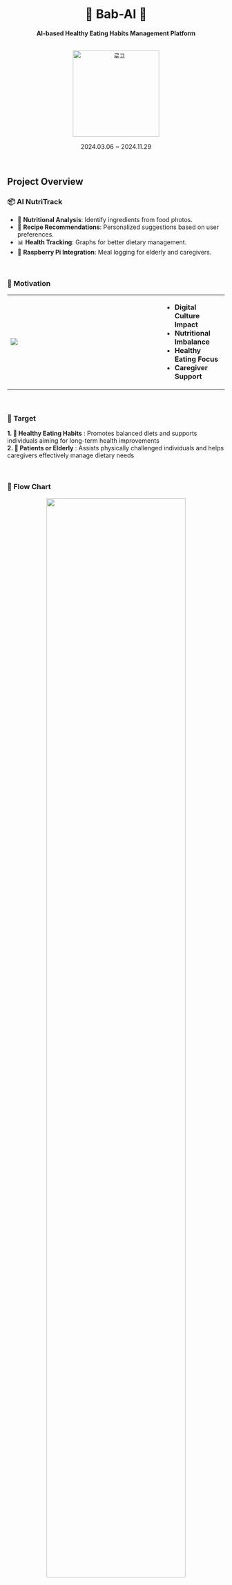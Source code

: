 <div align="center">
  
  # 🍙 Bab-Al 🍙 
  **AI-based Healthy Eating Habits Management Platform**  
  
  <br>
  <img src="https://github.com/user-attachments/assets/ed8c04ef-7b31-4ec4-b3ba-c794927d6fe5" alt="로고" width="200">   

  2024.03.06 ~ 2024.11.29
</div>

<br>

## Project Overview
### 📦 AI NutriTrack
- 🥗 **Nutritional Analysis**: Identify ingredients from food photos.
- 🍳 **Recipe Recommendations**: Personalized suggestions based on user preferences.
- 📊 **Health Tracking**: Graphs for better dietary management.
- 🤝 **Raspberry Pi Integration**: Meal logging for elderly and caregivers.
<br>

### 🤒 Motivation
<table>
  <tr>
    <td width="70%"><img src="https://github.com/user-attachments/assets/f907903b-d5e3-4578-92ff-7edc0457832f"></td>
    <td width="30%">
      <ul>
        <li><b>Digital Culture Impact</b></li>
        <li><b>Nutritional Imbalance</b></li>
        <li><b>Healthy Eating Focus</b></li>
        <li><b>Caregiver Support</b></li>
      </ul>
    </td>
  </tr>
</table>

<br>

### 🎯 Target
**1. 🍎 Healthy Eating Habits** : Promotes balanced diets and supports individuals aiming for long-term health improvements  
**2. 🧓 Patients or Elderly** : Assists physically challenged individuals and helps caregivers effectively manage dietary needs

<br>

### 🌌 Flow Chart
<div align="center">
  <img src="https://github.com/user-attachments/assets/8dc4bfbb-e954-4f69-aa61-66541d962fb5" width="80%">
</div>

<br>

## Techniques
### 🔧 Tools

| **Category**    | **Technologies**                                                                                             |
|------------------|-------------------------------------------------------------------------------------------------------------|
| **AI**          | ![Flask](https://img.shields.io/badge/-Flask-000000?style=flat-square&logo=flask) ![Python](https://img.shields.io/badge/-Python-3776AB?style=flat-square&logo=python&logoColor=white) ![TensorFlow](https://img.shields.io/badge/-TensorFlow-FF6F00?style=flat-square&logo=tensorflow&logoColor=white) ![PyTorch](https://img.shields.io/badge/-PyTorch-EE4C2C?style=flat-square&logo=pytorch&logoColor=white) |
| **Frontend**     | ![Swift](https://img.shields.io/badge/-Swift-FA7343?style=flat-square&logo=swift&logoColor=white) ![Xcode](https://img.shields.io/badge/-Xcode-1575F9?style=flat-square&logo=xcode&logoColor=white) |
| **Backend**      | ![Spring Boot](https://img.shields.io/badge/-Spring%20Boot-6DB33F?style=flat-square&logo=spring-boot&logoColor=white) ![Java](https://img.shields.io/badge/-Java-007396?style=flat-square&logo=java&logoColor=white) ![AWS](https://img.shields.io/badge/-AWS-FF9900?style=flat-square&logo=amazon-aws&logoColor=white) ![MySQL](https://img.shields.io/badge/-MySQL-4479A1?style=flat-square&logo=mysql&logoColor=white) |
| **Embedded System** | ![Raspberry Pi](https://img.shields.io/badge/-Raspberry%20Pi-A22846?style=flat-square&logo=raspberry-pi&logoColor=white) ![C](https://img.shields.io/badge/-C-A8B9CC?style=flat-square&logo=c&logoColor=white) ![Linux](https://img.shields.io/badge/-Linux-FCC624?style=flat-square&logo=linux&logoColor=black) |
| **Others**        | ![GitHub](https://img.shields.io/badge/-GitHub-181717?style=flat-square&logo=github&logoColor=white) ![VS Code](https://img.shields.io/badge/-VS%20Code-007ACC?style=flat-square&logo=visual-studio-code&logoColor=white) ![IntelliJ IDEA](https://img.shields.io/badge/-IntelliJ%20IDEA-000000?style=flat-square&logo=intellij-idea&logoColor=white) ![Colab](https://img.shields.io/badge/-Colab-F9AB00?style=flat-square&logo=google-colab&logoColor=white) ![ngrok](https://img.shields.io/badge/-ngrok-1F1E1F?style=flat-square&logo=ngrok&logoColor=white) |

<br>

### 🛠️ Architecture
<div align="center">
  <img src="https://github.com/user-attachments/assets/ed0908ef-8279-45b1-bd40-10c7820664a1">
</div>

<br>

### 🧶 Algorithm
#### 1. Raspberry Pi Kernel Module for Camera
<table>
  <tr>
    <td>
      <p align="center">
        <img src="https://github.com/user-attachments/assets/3f8d51cd-f4b3-4041-8442-aa5d9424afeb" width="80%">
      </p>
    </td>
  </tr>
  <tr>
    <td>
      <ul>
        <li>When the user presses a button, the connected <strong>Raspberry Pi</strong> takes a picture using the <strong>camera module</strong>.</li>
        <li>The captured image is automatically sent to our <strong>AI server</strong> for processing.</li>
        <li>The detected food name and nutritional information are then sent to our <strong>backend server</strong> via a POST request.</li>
        <li>Consequently, the user's family or caregivers can view the meal records through our <strong>iOS app</strong>.</li>
      </ul>
    </td>
  </tr>
</table>

#### 2. Food Object Detection & Nutrient Estimation
<table>
  <tr>
    <td>
      <p align="center">
        <img src="https://github.com/user-attachments/assets/01842f63-0a77-46db-bf57-fb42e1c8a274" width="80%">
      </p>
    </td>
  </tr>
  <tr>
    <td>
      <ul>
        <li>The received image file is resized to <strong>640x640px</strong>, and the filename is modified to include the current time.</li>
        <li>The image is saved on <strong>Google Drive</strong> in a specified folder.</li>
        <li>Food object detection is performed using a trained model, and the results are stored in a `.txt` file.</li>
        <li>The system reads the result and extracts the class codes of the detected food items.</li>
        <li>The same image is then used for quantity estimation using a different model, which estimates the number of food items based on bounding boxes and reference objects.</li>
        <li>The quantity and nutritional content of the detected food are calculated and sent as a <strong>JSON response</strong> to the client.</li>
      </ul>
    </td>
  </tr>
</table>

#### 3. Recipe Recommendation
<table>
  <tr>
    <td>
      <p align="center">
        <img src="https://github.com/user-attachments/assets/ccab78fe-5586-4add-bdba-ab953f8e12a2" width="80%">
      </p>
    </td>
  </tr>
  <tr>
    <td>
      <ul>
        <li>The recommendation system provides two recipes based on the user's information, such as age, gender, and dietary preferences.</li>
        <li>First, food data is filtered based on a 7:3 ratio between ingredients and tags.</li>
        <li>Nutritional components like carbohydrates, proteins, and fats are converted into vectors, and cosine similarity with the user's vector is used to generate the first recommendation.</li>
        <li>The second recommendation is based on the first recommendation and other users' consumption patterns, using a <strong>NGCF-based model</strong> in the RecBole framework to predict similar items.</li>
      </ul>
    </td>
  </tr>
</table>

<br>

## Application
### 🎞️ [Video](https://youtu.be/neTSmxHLIRQ?si=FmVLHrGp9E3OCn7v) 🎞️
|Landing|SignUp 1|SignUp 2|SignUp 3|
|:------:|:-----:|:-----:|:-----:|
|<img src="https://github.com/user-attachments/assets/48682f1f-c726-43a1-80a4-727748d60577" width="250">|<img src="https://github.com/user-attachments/assets/16e3303d-2cec-4c1b-b794-656f8a1b5578" width="250">|<img src="https://github.com/user-attachments/assets/9e0e6784-cf2b-4586-b8ae-77d3c4ba0f41" width="250">|<img src="https://github.com/user-attachments/assets/5ac7363e-1f6a-41f8-8b55-11502fdf412b" width="250">|

|SignUp 4|Login|Dashboard|Meal Recording|
|:------:|:-----:|:-----:|:-----:|
|<img src="https://github.com/user-attachments/assets/fbc3cb3a-bd28-4e00-b210-9f167f3fa502" width="250">|<img src="https://github.com/user-attachments/assets/c37075bf-f5a2-482d-bfb0-c32980c8ee49" width="250">|<img src="https://github.com/user-attachments/assets/11b3ced2-d614-4b18-b8d1-ceb230b523e7" width="250">|<img src="https://github.com/user-attachments/assets/7860efae-bb5c-4b88-ac0e-aa53bb0c6f20" width="250">|

|Statistics|Search Ingredients|Recipe Recommendation|Profile|
|:------:|:-----:|:-----:|:-----:|
|<img src="https://github.com/user-attachments/assets/ad8688a9-b591-412d-98df-6fea7150e100" width="250">|<img src="https://github.com/user-attachments/assets/52e7f130-a478-485d-b769-051a5f5796d4" width="250">|<img src="https://github.com/user-attachments/assets/21533f2b-8441-4ea3-9970-44581552d9d6" width="250">|<img src="https://github.com/user-attachments/assets/a07f3039-0a0b-4a19-8248-c28d189e1594" width="250">

<br>

## Members
<div>
  <table align="center">
      <tr>
         <td align="center">
          <a href="https://github.com/alsrudursla">                 
              <img src="https://avatars.githubusercontent.com/alsrudursla" width="150" />            
          </a>
          </td>
          <td align="center">
              <a href="https://github.com/great-whiteshark">                 
                  <img src="https://avatars.githubusercontent.com/great-whiteshark" width="150" />            
              </a>
          </td>
          <td align="center">
              <a href="https://github.com/glyserin">                 
                  <img src="https://avatars.githubusercontent.com/glyserin" width="150" />            
              </a>
          </td>
      </tr>
      <tr>
          <td align="center"><a href="https://github.com/alsrudursla">Minkyung Lee</td>
          <td align="center"><a href="https://github.com/great-whiteshark">Sangah Park</td>
          <td align="center"><a href="https://github.com/glyserin">Serin Cheong</td>
      </tr>
      <tr>
          <td align="center"><a href="https://github.com/Bab-Al/Babal-Server">Backend</a> & <a href="https://colab.research.google.com/drive/1iPOW8daDEVpywfpSz49TdZ_2xl2DIa-c?ouid=0&usp=chrome_ntp">AI (Recipe Recommendation)</a></td>
          <td align="center">AI (Food Object Detection & Nutrient Estimation)</td>
          <td align="center"><a href="https://github.com/Bab-Al/Babal-iOS">Frontend</a> & Embedded System</td>
      </tr>
  </table>
</div>

<br>

## History ... 🗝️
- <a href="https://docs.google.com/presentation/d/1QrXeJSxBtcstQ_Zlqwcslb58-KhQvGwz/edit?usp=sharing&ouid=100038788088422788715&rtpof=true&sd=true">Project Proposal
- <a href="https://docs.google.com/presentation/d/1JiIgi8jT8OxlzkW1yJh-92o-bsgXVcgb/edit?usp=sharing&ouid=100038788088422788715&rtpof=true&sd=true">1st Semester Mid-term
- <a href="https://docs.google.com/presentation/d/14JxHUYh8s5p_rD2p4OF90fvD5BDoZupl/edit?usp=sharing&ouid=100038788088422788715&rtpof=true&sd=true">1st Semester Final
- <a href="https://docs.google.com/presentation/d/1JzbhbOjaKnPiNo5ilgzPBzcCjH2JMH8k/edit?usp=sharing&ouid=100038788088422788715&rtpof=true&sd=true">2nd Semester Mid-term
- <a href="https://docs.google.com/presentation/d/1AUCGKxoDh1jkbA120qPAnuFhUc49Ij1t/edit?usp=sharing&ouid=100038788088422788715&rtpof=true&sd=true">2nd Semeter Final
- <a href="https://docs.google.com/presentation/d/12fUdrlWIgzY9HeWGDnD6bRjLianSQhyP/edit?usp=sharing&ouid=100038788088422788715&rtpof=true&sd=true">The Last
